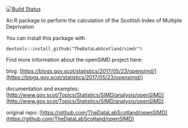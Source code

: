 [![Build Status](https://travis-ci.org/TheDataLabScotland/simdr.svg?branch=master)](https://travis-ci.org/TheDataLabScotland/simdr)

An R package to perform the calculation of the Scottish Index of Multiple Deprivation

You can install this package with

    devtools::install_github("TheDataLabScotland/simdr")
    
Find more information about the openSIMD project here:

blog: [https://blogs.gov.scot/statistics/2017/05/23/opensimd/](https://blogs.gov.scot/statistics/2017/05/23/opensimd/)

documentation and examples: [http://www.gov.scot/Topics/Statistics/SIMD/analysis/openSIMD](http://www.gov.scot/Topics/Statistics/SIMD/analysis/openSIMD)

original repo: [https://github.com/TheDataLabScotland/openSIMD](https://github.com/TheDataLabScotland/openSIMD)
